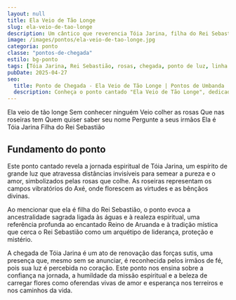 ```yaml
---
layout: null
title: Ela Veio de Tão Longe
slug: ela-veio-de-tao-longe
description: Um cântico que reverencia Tóia Jarina, filha do Rei Sebastião, trazendo a pureza das rosas e a força ancestral de sua linhagem espiritual.
image: /images/pontos/ela-veio-de-tao-longe.jpg
categoria: ponto
classe: "pontos-de-chegada"
estilo: bg-ponto
tags: [Tóia Jarina, Rei Sebastião, rosas, chegada, ponto de luz, linha das águas, realeza espiritual]
pubDate: 2025-04-27
seo:
  title: Ponto de Chegada - Ela Veio de Tão Longe | Pontos de Umbanda
  description: Conheça o ponto cantado "Ela Veio de Tão Longe", dedicado à Tóia Jarina, filha do Rei Sebastião, símbolo da pureza, força e realeza nas linhas de Umbanda.
---
```


Ela veio de tão longe
Sem conhecer ninguém
Veio colher as rosas
Que nas roseiras tem
Quem quiser saber seu nome
Pergunte a seus irmãos
Ela é Tóia Jarina
Filha do Rei Sebastião

## Fundamento do ponto

Este ponto cantado revela a jornada espiritual de Tóia Jarina, um espírito de grande luz que atravessa distâncias invisíveis para semear a pureza e o amor, simbolizados pelas rosas que colhe. As roseiras representam os campos vibratórios do Axé, onde florescem as virtudes e as bênçãos divinas.

Ao mencionar que ela é filha do Rei Sebastião, o ponto evoca a ancestralidade sagrada ligada às águas e à realeza espiritual, uma referência profunda ao encantado Reino de Aruanda e à tradição mística que cerca o Rei Sebastião como um arquétipo de liderança, proteção e mistério.

A chegada de Tóia Jarina é um ato de renovação das forças sutis, uma presença que, mesmo sem se anunciar, é reconhecida pelos irmãos de fé, pois sua luz é percebida no coração. Este ponto nos ensina sobre a confiança na jornada, a humildade da missão espiritual e a beleza de carregar flores como oferendas vivas de amor e esperança nos terreiros e nos caminhos da vida.
